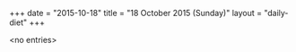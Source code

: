 +++
date = "2015-10-18"
title = "18 October 2015 (Sunday)"
layout = "daily-diet"
+++


\<no entries\>

